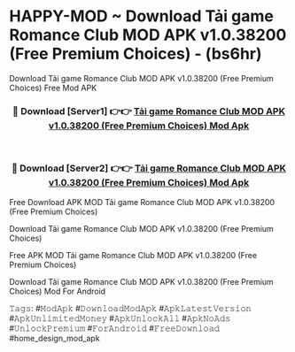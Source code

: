 # HAPPY-MOD ~ Download Tải game Romance Club MOD APK v1.0.38200 (Free Premium Choices) - (bs6hr)
Download Tải game Romance Club MOD APK v1.0.38200 (Free Premium Choices) Free Mod APK

<div align="center">
<h3>🔴 Download [Server1] 👉👉 <a href="https://apk-comot.site?title=Tải_game_Romance_Club_MOD_APK_v1.0.38200_(Free_Premium_Choices)">Tải game Romance Club MOD APK v1.0.38200 (Free Premium Choices) Mod Apk</a></h3><br>

<h3>🔴 Download [Server2] 👉👉 <a href="https://apk-comot.site?title=Tải_game_Romance_Club_MOD_APK_v1.0.38200_(Free_Premium_Choices)">Tải game Romance Club MOD APK v1.0.38200 (Free Premium Choices) Mod Apk</a></h3>
</div>


Free Download APK MOD Tải game Romance Club MOD APK v1.0.38200 (Free Premium Choices)

Download Tải game Romance Club MOD APK v1.0.38200 (Free Premium Choices) 

Free APK MOD Tải game Romance Club MOD APK v1.0.38200 (Free Premium Choices) 

Download Tải game Romance Club MOD APK v1.0.38200 (Free Premium Choices) Mod For Android

𝚃𝚊𝚐𝚜: #𝙼𝚘𝚍𝙰𝚙𝚔 #𝙳𝚘𝚠𝚗𝚕𝚘𝚊𝚍𝙼𝚘𝚍𝙰𝚙𝚔 #𝙰𝚙𝚔𝙻𝚊𝚝𝚎𝚜𝚝𝚅𝚎𝚛𝚜𝚒𝚘𝚗 #𝙰𝚙𝚔𝚄𝚗𝚕𝚒𝚖𝚒𝚝𝚎𝚍𝙼𝚘𝚗𝚎𝚢 #𝙰𝚙𝚔𝚄𝚗𝚕𝚘𝚌𝚔𝙰𝚕𝚕 #𝙰𝚙𝚔𝙽𝚘𝙰𝚍𝚜 #𝚄𝚗𝚕𝚘𝚌𝚔𝙿𝚛𝚎𝚖𝚒𝚞𝚖 #𝙵𝚘𝚛𝙰𝚗𝚍𝚛𝚘𝚒𝚍 #𝙵𝚛𝚎𝚎𝙳𝚘𝚠𝚗𝚕𝚘𝚊𝚍 #home_design_mod_apk